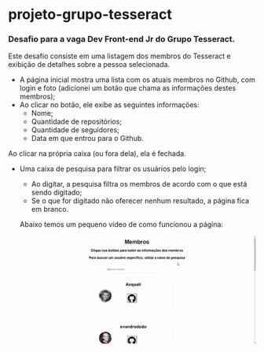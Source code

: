 # projeto-grupo-tesseract
### Desafio para a vaga Dev Front-end Jr do Grupo Tesseract.

Este desafio consiste em uma listagem dos membros do Tesseract e exibição de
detalhes sobre a pessoa selecionada.

- A página inicial mostra uma lista com os atuais membros no Github, com login e foto (adicionei um botão que chama as informações destes membros);
- Ao clicar no botão, ele exibe as seguintes informações:
  - Nome;
  - Quantidade de repositórios;
  - Quantidade de seguidores;
  - Data em que entrou para o Github.

Ao clicar na própria caixa (ou fora dela), ela é fechada.

- Uma caixa de pesquisa para filtrar os usuários pelo login;

  - Ao digitar, a pesquisa filtra os membros de acordo com o que está sendo digitado;
  - Se o que for digitado não oferecer nenhum resultado, a página fica em branco.

  

  Abaixo temos um pequeno vídeo de como funcionou a página: 
  
  
  
  ![ezgif.com-gif-maker](https://github.com/LaisGalvao/projeto-grupo-tesseract/blob/main/ezgif.com-gif-maker.gif)
  
  

